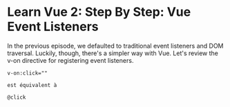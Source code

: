 # Learn Vue 2: Step By Step: Vue Event Listeners

In the previous episode, we defaulted to traditional event listeners and DOM traversal. Luckily, though, there's a simpler way with Vue. Let's review the v-on directive for registering event listeners.


```
v-on:click=""

est équivalent à 

@click

```
